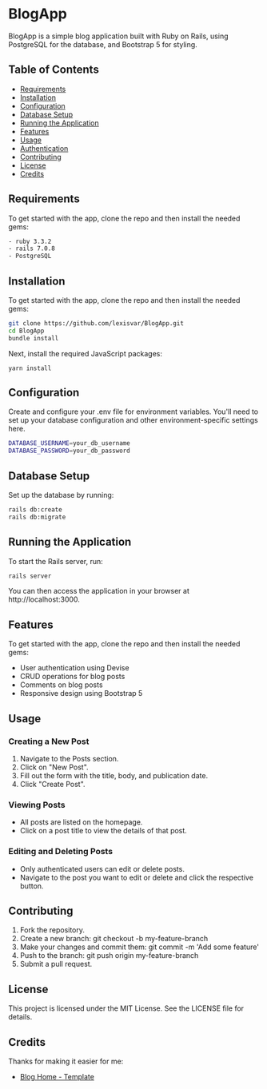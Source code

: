 # BlogApp

BlogApp is a simple blog application built with Ruby on Rails, using PostgreSQL for the database, and Bootstrap 5 for styling.

## Table of Contents

- [Requirements](#requirements)
- [Installation](#installation)
- [Configuration](#configuration)
- [Database Setup](#database-setup)
- [Running the Application](#running-the-application)
- [Features](#features)
- [Usage](#usage)
- [Authentication](#authentication)
- [Contributing](#contributing)
- [License](#license)
- [Credits](#credits)

## Requirements

To get started with the app, clone the repo and then install the needed gems:

```bash
- ruby 3.3.2
- rails 7.0.8
- PostgreSQL
```

## Installation

To get started with the app, clone the repo and then install the needed gems:

```bash
git clone https://github.com/lexisvar/BlogApp.git
cd BlogApp
bundle install
```
Next, install the required JavaScript packages:

```
yarn install
```

## Configuration

Create and configure your .env file for environment variables. You'll need to set up your database configuration and other environment-specific settings here.

```bash
DATABASE_USERNAME=your_db_username
DATABASE_PASSWORD=your_db_password
```

## Database Setup

Set up the database by running:


```bash
rails db:create
rails db:migrate
```

## Running the Application

To start the Rails server, run:

```bash
rails server
```

You can then access the application in your browser at http://localhost:3000.


## Features

To get started with the app, clone the repo and then install the needed gems:

- User authentication using Devise
- CRUD operations for blog posts
- Comments on blog posts
- Responsive design using Bootstrap 5

## Usage

### Creating a New Post

  1. Navigate to the Posts section. 
  2. Click on "New Post".
  3. Fill out the form with the title, body, and publication date.
  4. Click "Create Post".

### Viewing Posts

  - All posts are listed on the homepage.
  - Click on a post title to view the details of that post.

### Editing and Deleting Posts

  - Only authenticated users can edit or delete posts. 
  - Navigate to the post you want to edit or delete and click the respective button.


## Contributing

1. Fork the repository.
2. Create a new branch: git checkout -b my-feature-branch
3. Make your changes and commit them: git commit -m 'Add some feature'
4. Push to the branch: git push origin my-feature-branch
5. Submit a pull request.

## License

This project is licensed under the MIT License. See the LICENSE file for details.


## Credits

Thanks for making it easier for me:


- [Blog Home - Template](https://github.com/startbootstrap/startbootstrap-blog-home)
